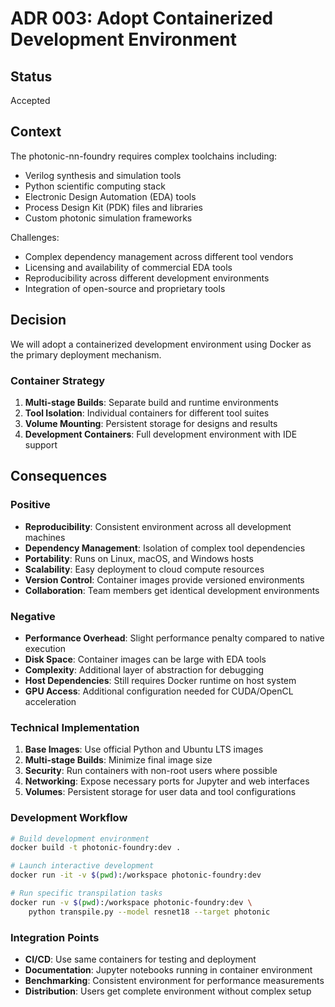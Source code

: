 # ADR 003: Adopt Containerized Development Environment

## Status

Accepted

## Context

The photonic-nn-foundry requires complex toolchains including:
- Verilog synthesis and simulation tools
- Python scientific computing stack
- Electronic Design Automation (EDA) tools
- Process Design Kit (PDK) files and libraries
- Custom photonic simulation frameworks

Challenges:
- Complex dependency management across different tool vendors
- Licensing and availability of commercial EDA tools
- Reproducibility across different development environments
- Integration of open-source and proprietary tools

## Decision

We will adopt a containerized development environment using Docker as the primary deployment mechanism.

### Container Strategy

1. **Multi-stage Builds**: Separate build and runtime environments
2. **Tool Isolation**: Individual containers for different tool suites
3. **Volume Mounting**: Persistent storage for designs and results
4. **Development Containers**: Full development environment with IDE support

## Consequences

### Positive

- **Reproducibility**: Consistent environment across all development machines
- **Dependency Management**: Isolation of complex tool dependencies
- **Portability**: Runs on Linux, macOS, and Windows hosts
- **Scalability**: Easy deployment to cloud compute resources
- **Version Control**: Container images provide versioned environments
- **Collaboration**: Team members get identical development environments

### Negative

- **Performance Overhead**: Slight performance penalty compared to native execution
- **Disk Space**: Container images can be large with EDA tools
- **Complexity**: Additional layer of abstraction for debugging
- **Host Dependencies**: Still requires Docker runtime on host system
- **GPU Access**: Additional configuration needed for CUDA/OpenCL acceleration

### Technical Implementation

1. **Base Images**: Use official Python and Ubuntu LTS images
2. **Multi-stage Builds**: Minimize final image size
3. **Security**: Run containers with non-root users where possible
4. **Networking**: Expose necessary ports for Jupyter and web interfaces
5. **Volumes**: Persistent storage for user data and tool configurations

### Development Workflow

```bash
# Build development environment
docker build -t photonic-foundry:dev .

# Launch interactive development
docker run -it -v $(pwd):/workspace photonic-foundry:dev

# Run specific transpilation tasks
docker run -v $(pwd):/workspace photonic-foundry:dev \
    python transpile.py --model resnet18 --target photonic
```

### Integration Points

- **CI/CD**: Use same containers for testing and deployment
- **Documentation**: Jupyter notebooks running in container environment
- **Benchmarking**: Consistent environment for performance measurements
- **Distribution**: Users get complete environment without complex setup